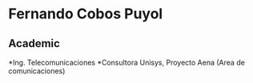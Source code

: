 Fernando Cobos Puyol
====================
Academic
--------
*Ing. Telecomunicaciones
*Consultora Unisys, Proyecto Aena (Area de comunicaciones)

